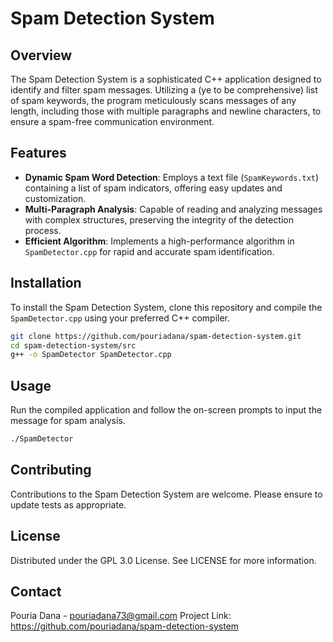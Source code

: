 # Spam Detection System

## Overview
The Spam Detection System is a sophisticated C++ application designed to identify and filter spam messages. Utilizing a (ye to be comprehensive) list of spam keywords, the program meticulously scans messages of any length, including those with multiple paragraphs and newline characters, to ensure a spam-free communication environment.

## Features
- **Dynamic Spam Word Detection**: Employs a text file (`SpamKeywords.txt`) containing a list of spam indicators, offering easy updates and customization.
- **Multi-Paragraph Analysis**: Capable of reading and analyzing messages with complex structures, preserving the integrity of the detection process.
- **Efficient Algorithm**: Implements a high-performance algorithm in `SpamDetector.cpp` for rapid and accurate spam identification.

## Installation
To install the Spam Detection System, clone this repository and compile the `SpamDetector.cpp` using your preferred C++ compiler.

```bash
git clone https://github.com/pouriadana/spam-detection-system.git
cd spam-detection-system/src
g++ -o SpamDetector SpamDetector.cpp
```

## Usage
Run the compiled application and follow the on-screen prompts to input the message for spam analysis.
```bash
./SpamDetector
```

## Contributing
Contributions to the Spam Detection System are welcome. Please ensure to update tests as appropriate.

## License
Distributed under the GPL 3.0 License. See LICENSE for more information.

## Contact
Pouria Dana - pouriadana73@gmail.com Project Link: https://github.com/pouriadana/spam-detection-system
